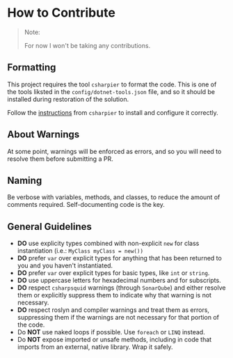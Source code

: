# How to Contribute

> Note:
>
> For now I won't be taking any contributions.

## Formatting

This project requires the tool `csharpier` to format the code. This is one of the tools liksted in the
`config/dotnet-tools.json` file, and so it should be installed during restoration of the solution.

Follow the [instructions](https://csharpier.com/docs/Installation) from `csharpier` to install and configure it
correctly.

## About Warnings

At some point, warnings will be enforced as errors, and so you will need to resolve them before submitting a PR.

## Naming

Be verbose with variables, methods, and classes, to reduce the amount of comments required. Self-documenting code is the
key.

## General Guidelines

- **DO** use explicity types combined with non-explicit `new` for class instantiation (i.e.: `MyClass myClass = new())`
- **DO** prefer `var` over explicit types for anything that has been returned to you and you haven't instantiated.
- **DO** prefer `var` over explicit types for basic types, like `int` or `string`.
- **DO** use uppercase letters for hexadecimal numbers and for subscripts.
- **DO** respect `csharpsquid` warnings (through `SonarQube`) and either resolve them or explicitly suppress them to
  indicate why that warning is not necessary.
- **DO** respect roslyn and compiler warnings and treat them as errors, suppressing them if the warnings are not
  necessary for that portion of the code.
- Do **NOT** use naked loops if possible. Use `foreach` or `LINQ` instead.
- Do **NOT** expose imported or unsafe methods, including in code that imports from an external, native library. Wrap it
  safely.
